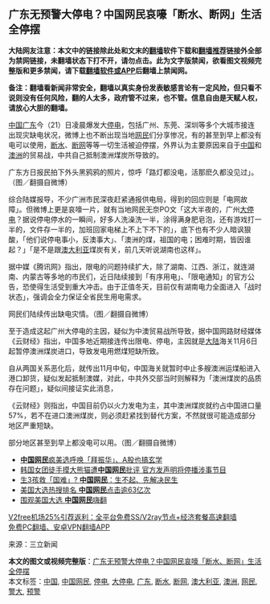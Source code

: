  <h2>广东无预警大停电？中国网民哀嚎「断水、断网」生活全停摆</h2> <p class="notice"><b>大陆网友注意：本文中的链接除此处和文末的<a href="https://github.com/bannedbook/fanqiang" >翻墙</a>软件下载和<a href="https://github.com/killgcd/justmysocks/blob/master/README.md">翻墙推荐</a>链接外全部为禁网链接，未翻墙状态下打不开，请勿点击。此为文字版禁闻，欲看图文视频完整版和更多禁闻，请下载<a href="https://github.com/bannedbook/fanqiang">翻墙软件或APP</a>后翻墙上禁闻网。</p><p>备注：翻墙看新闻非常安全，翻墙以真实身份发表敏感言论有一定风险，但只看不说则没有任何风险，翻的人太多，政府管不过来，也不管。信息自由是天赋人权，请放心大胆的翻墙。</b></p>  <div class="entry"> <p><span class='wp_keywordlink_affiliate'><a href="https://www.bannedbook.org/" title="中国" target="_blank">中国</a></span><a href="https://www.bannedbook.org/bnews/tag/%e5%b9%bf%e4%b8%9c/" class="st_tag internal_tag" rel="tag" title="标签 广东 下的日志">广东</a>今（21）日凌晨爆发大<a href="https://www.bannedbook.org/bnews/tag/%E5%81%9C%E7%94%B5/" class="st_tag internal_tag" rel="tag" title="标签 停电 下的日志">停电</a>，包括广州、东莞、深圳等多个大城市接连出现灾缺电状况，微博上也不断出现当地<a href="https://www.bannedbook.org/bnews/tag/%e7%bd%91%e6%b0%91/" class="st_tag internal_tag" rel="tag" title="标签 网民 下的日志">网民</a>们分享惨况，有的甚至到早上都没有电可以使用，<a href="https://www.bannedbook.org/bnews/tag/%E6%96%AD%E6%B0%B4/" class="st_tag internal_tag" rel="tag" title="标签 断水 下的日志">断水</a>、<a href="https://www.bannedbook.org/bnews/tag/%E6%96%AD%E7%BD%91/" class="st_tag internal_tag" rel="tag" title="标签 断网 下的日志">断网</a>等等一切生活被迫停摆，外界认为主要原因来自于<a href="https://www.bannedbook.org/bnews/tag/%E4%B8%AD%E5%9B%BD/" class="st_tag internal_tag" rel="tag" title="标签 中国 下的日志">中国</a>和<a href="https://www.bannedbook.org/bnews/tag/%e6%be%b3%e6%b4%b2/" class="st_tag internal_tag" rel="tag" title="标签 澳洲 下的日志">澳洲</a>的贸易战，中共自己抵制澳洲煤炭所导致的。</p> <p>广东方日报民拍下外头黑鸦鸦的照片，惊呼「路灯都没电，活那麽久都没见过」。（图／翻摄自微博）</p> <p>综合陆媒报导，不少广洲市民深夜赶紧通报供电局，得到的回应则是「电网故障」。但微博上更是哀嚎一片，就有当地网民无奈PO文「这大半夜的，广州<a href="https://www.bannedbook.org/bnews/tag/%E5%A4%A7%E5%81%9C%E7%94%B5/" class="st_tag internal_tag" rel="tag" title="标签 大停电 下的日志">大停电</a>？据说停电停水的一瞬间，好多人洗澡洗一半，涂得满身肥皂泡，还有游戏打一半的，文件存一半的，加班回家电梯上不上下不下的」，底下也有不少人暗讽狠酸，「他们说停电事小，反澳事大」、「澳洲的煤，祖国的电；困难时期，皆因谁起？」「是不是跟<a href="https://www.bannedbook.org/bnews/tag/%e6%be%b3%e5%a4%a7%e5%88%a9%e4%ba%9a/" class="st_tag internal_tag" rel="tag" title="标签 澳大利亚 下的日志">澳大利亚</a>煤炭有关，前几天听说湖南也这样」。</p>  <p>据中媒《腾讯网》指出，限电的问题持续扩大，除了湖南、江西、浙江，就连湖南、内蒙古等多地的市民们，近日陆续接到「有序用电」、「限电通知」的官方公告，恐使得生活受到重大冲击。由于正值冬天，目前仅有湖南电力全面进入「战时状态」，强调会全力保证全省民生用电需求。</p> <p>网民们陆续传出缺电灾情。（图／翻摄自微博）</p> <p>至于造成这起广州大停电的主因，疑似为中澳贸易战所导致，据中国网路财经媒体《云财经》指出，中国多地近期接连传出限电、停电，主因就是<span class='wp_keywordlink_affiliate'><a href="https://www.bannedbook.org/" title="大陆" target="_blank">大陆</a></span>海关11月6日起暂停澳洲煤炭进口，导致发电用燃煤短缺所致。</p>  <p>自从两国关系恶化后，就传出11月中旬，中国海关就暂时中止多艘澳洲运煤船进入港口卸货，疑似发起抵制澳媒，对此，中共外交部当时则解释为「澳洲煤炭的品质存在问题」，疑似间接证实此消息，</p> <p>《云财经》则指出，中国目前仍以火力发电为主，其中澳洲煤炭就约占中国进口量57%，若不在进口澳洲煤炭，则必须赶紧找到替代方案，不然就很可能造成部分地区严重短缺。</p> <p>部分地区甚至到早上都没电可以用。（图／翻摄自微博）</p>  <ul class='op-related-articles' title='相关阅读'> <li><a href='https://www.bannedbook.org/bnews/baitai/20201107/1427472.html' target='_blank'><b>中国网民</b>疯美选呼唤「拜振华」、A股也搞玄学</a></li> <li><a href='https://www.bannedbook.org/bnews/baitai/20201107/1427461.html' target='_blank'>韩国女团徒手摸大熊猫遭<b>中国网民</b>批评 官方发声明将停播涉事节目</a></li> <li><a href='https://www.bannedbook.org/bnews/baitai/20201105/1426395.html' target='_blank'>生3孩救「国难」? <b>中国网民</b>：生不起、先解决民生</a></li> <li><a href='https://www.bannedbook.org/bnews/cbnews/20201105/1426283.html' target='_blank'>美国大选热搜排名 <b>中国网民</b>点击逾63亿次</a></li> <li><a href='https://www.bannedbook.org/bnews/baitai/20201105/1426181.html' target='_blank'>围观美国大选 <b>中国网民</b>嗨翻</a></li> </ul> <p class="texttj"> <a href="https://github.com/bannedbook/fanqiang/wiki/V2ray%E6%9C%BA%E5%9C%BA" target="_blank">V2free机场25%引荐返利：全平台免费SS/V2ray节点+经济套餐高速翻墙</a><br/> <a href="https://github.com/bannedbook/fanqiang/wiki/%E7%A6%81%E9%97%BB%E7%BD%91%E5%AE%89%E5%8D%93%E7%BF%BB%E5%A2%99%E6%96%B0%E9%97%BBAPP" target="_blank">免费PC翻墙、安卓VPN翻墙APP</a></p><p> 来源：三立新闻 </p><a name='sharetosocial'></a>       <div><b>本文的图文或视频完整版</b>：<a href='https://www.bannedbook.org/bnews/cnnews/20201221/1451921.html'>广东无预警大停电？中国网民哀嚎「断水、断网」生活全停摆</a></div>  </div><!--END ENTRY--> <div class="postfooter"> <div>本文标签：<a href="https://www.bannedbook.org/bnews/tag/%E4%B8%AD%E5%9B%BD/" rel="tag">中国</a>, <a href="https://www.bannedbook.org/bnews/tag/%E4%B8%AD%E5%9B%BD%E7%BD%91%E6%B0%91/" rel="tag">中国网民</a>, <a href="https://www.bannedbook.org/bnews/tag/%E5%81%9C%E7%94%B5/" rel="tag">停电</a>, <a href="https://www.bannedbook.org/bnews/tag/%E5%A4%A7%E5%81%9C%E7%94%B5/" rel="tag">大停电</a>, <a href="https://www.bannedbook.org/bnews/tag/%e5%b9%bf%e4%b8%9c/" rel="tag">广东</a>, <a href="https://www.bannedbook.org/bnews/tag/%E6%96%AD%E6%B0%B4/" rel="tag">断水</a>, <a href="https://www.bannedbook.org/bnews/tag/%E6%96%AD%E7%BD%91/" rel="tag">断网</a>, <a href="https://www.bannedbook.org/bnews/tag/%e6%be%b3%e5%a4%a7%e5%88%a9%e4%ba%9a/" rel="tag">澳大利亚</a>, <a href="https://www.bannedbook.org/bnews/tag/%e6%be%b3%e6%b4%b2/" rel="tag">澳洲</a>, <a href="https://www.bannedbook.org/bnews/tag/%e7%bd%91%e6%b0%91/" rel="tag">网民</a>, <a href="https://www.bannedbook.org/bnews/tag/%E8%AD%A6%E5%A4%A7/" rel="tag">警大</a>, <a href="https://www.bannedbook.org/bnews/tag/%E9%A2%84%E8%AD%A6/" rel="tag">预警</a></div>  </div><!--END POSTFOOTER--> 